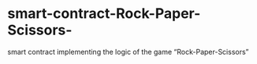 # smart-contract-Rock-Paper-Scissors-
smart contract implementing the logic of the game “Rock-Paper-Scissors”
